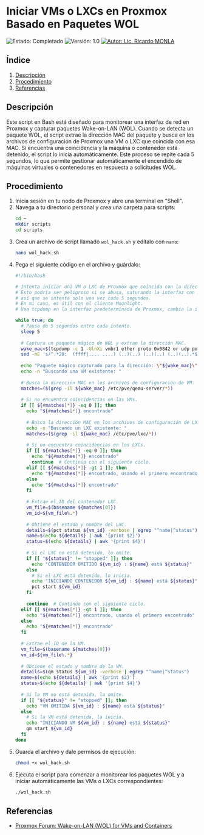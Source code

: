 
# Iniciar VMs o LXCs en Proxmox Basado en Paquetes WOL

![Estado: Completado](https://img.shields.io/badge/Estado-Completado-green)
![Versión: 1.0](https://img.shields.io/badge/Versión-1.0-blue)
[![Autor: Lic. Ricardo MONLA](https://img.shields.io/badge/Autor-Lic.%20Ricardo%20MONLA-orange)](mailto:rmonla@gmail.com)

## Índice

1. [Descripción](#descripción)
2. [Procedimiento](#procedimiento)
3. [Referencias](#referencias)

## Descripción

Este script en Bash está diseñado para monitorear una interfaz de red en Proxmox y capturar paquetes Wake-on-LAN (WOL). Cuando se detecta un paquete WOL, el script extrae la dirección MAC del paquete y busca en los archivos de configuración de Proxmox una VM o LXC que coincida con esa MAC. Si encuentra una coincidencia y la máquina o contenedor está detenido, el script lo inicia automáticamente. Este proceso se repite cada 5 segundos, lo que permite gestionar automáticamente el encendido de máquinas virtuales o contenedores en respuesta a solicitudes WOL.

## Procedimiento

1. Inicia sesión en tu nodo de Proxmox y abre una terminal en "Shell".
2. Navega a tu directorio personal y crea una carpeta para scripts:
   ```bash
   cd ~
   mkdir scripts
   cd scripts
   ```
3. Crea un archivo de script llamado `wol_hack.sh` y edítalo con `nano`:
   ```bash
   nano wol_hack.sh
   ```
4. Pega el siguiente código en el archivo y guárdalo:
   ```bash
   #!/bin/bash

   # Intenta iniciar una VM o LXC de Proxmox que coincida con la dirección MAC recibida en un mensaje WOL.
   # Esto podría ser peligroso si se abusa, saturando la interfaz con muchos paquetes,
   # así que se intenta solo una vez cada 5 segundos.
   # En mi caso, es útil con el cliente Moonlight.
   # Usa tcpdump en la interfaz predeterminada de Proxmox, cambia la interfaz si es necesario.

   while true; do
     # Pausa de 5 segundos entre cada intento.
     sleep 5
     
     # Captura un paquete mágico de WOL y extrae la dirección MAC.
     wake_mac=$(tcpdump -c 1 -UlnXi vmbr1 ether proto 0x0842 or udp port 9 2>/dev/null |\
     sed -nE 's/^.*20:  (ffff|.... ....) (..)(..) (..)(..) (..)(..).*$/\2:\3:\4:\5:\6:\7/p')
     
     echo "Paquete mágico capturado para la dirección: \"${wake_mac}\""
     echo -n "Buscando una VM existente: "
     
     # Busca la dirección MAC en los archivos de configuración de VM.
     matches=($(grep -il ${wake_mac} /etc/pve/qemu-server/*))
     
     # Si no encuentra coincidencias en las VMs.
     if [[ ${#matches[*]} -eq 0 ]]; then
       echo "${#matches[*]} encontrado"
       
       # Busca la dirección MAC en los archivos de configuración de LXC.
       echo -n "Buscando un LXC existente: "
       matches=($(grep -il ${wake_mac} /etc/pve/lxc/*))
       
       # Si no encuentra coincidencias en los LXCs.
       if [[ ${#matches[*]} -eq 0 ]]; then
         echo "${#matches[*]} encontrado"
         continue  # Continúa con el siguiente ciclo.
       elif [[ ${#matches[*]} -gt 1 ]]; then
         echo "${#matches[*]} encontrado, usando el primero encontrado"
       else
         echo "${#matches[*]} encontrado"
       fi
       
       # Extrae el ID del contenedor LXC.
       vm_file=$(basename ${matches[0]})
       vm_id=${vm_file%.*}
       
       # Obtiene el estado y nombre del LXC.
       details=$(pct status ${vm_id} -verbose | egrep "^name|^status")
       name=$(echo ${details} | awk '{print $2}')
       status=$(echo ${details} | awk '{print $4}')
       
       # Si el LXC no está detenido, lo omite.
       if [[ "${status}" != "stopped" ]]; then
         echo "CONTENEDOR OMITIDO ${vm_id} : ${name} está ${status}"
       else
         # Si el LXC está detenido, lo inicia.
         echo "INICIANDO CONTENEDOR ${vm_id} : ${name} está ${status}"
         pct start ${vm_id}
       fi
       
       continue  # Continúa con el siguiente ciclo.
     elif [[ ${#matches[*]} -gt 1 ]]; then
       echo "${#matches[*]} encontrado, usando el primero encontrado"
     else
       echo "${#matches[*]} encontrado"
     fi
     
     # Extrae el ID de la VM.
     vm_file=$(basename ${matches[0]})
     vm_id=${vm_file%.*}
     
     # Obtiene el estado y nombre de la VM.
     details=$(qm status ${vm_id} -verbose | egrep "^name|^status")
     name=$(echo ${details} | awk '{print $2}')
     status=$(echo ${details} | awk '{print $4}')
     
     # Si la VM no está detenida, la omite.
     if [[ "${status}" != "stopped" ]]; then
       echo "VM OMITIDA ${vm_id} : ${name} está ${status}"
     else
       # Si la VM está detenida, la inicia.
       echo "INICIANDO VM ${vm_id} : ${name} está ${status}"
       qm start ${vm_id}
     fi
   done
   ```
5. Guarda el archivo y dale permisos de ejecución:
   ```bash
   chmod +x wol_hack.sh
   ```
6. Ejecuta el script para comenzar a monitorear los paquetes WOL y a iniciar automáticamente las VMs o LXCs correspondientes:
   ```bash
   ./wol_hack.sh
   ```

## Referencias

- [Proxmox Forum: Wake-on-LAN (WOL) for VMs and Containers](https://forum.proxmox.com/threads/wake-on-lan-wol-for-vms-and-containers.143879/)

